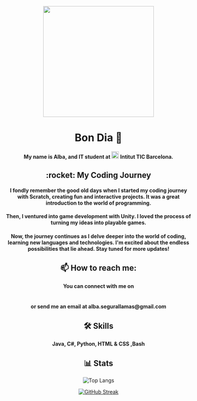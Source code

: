 <div id="header" align="center">   
  <img src="https://media.giphy.com/media/v1.Y2lkPTc5MGI3NjExc3F6bGVtMmt4aDEzd28yYnZpY3VzbmM5bTY4bmZqazZoYzBrN3N0NyZlcD12MV9pbnRlcm5hbF9naWZfYnlfaWQmY3Q9Zw/11gC4odpiRKuha/giphy.gif" width="300"/>  
</div>  
<div id="badges" align="center">   
  <h1>Bon Dia 👋 </h1>
  <h4>My name is Alba, and IT student at <img src="https://agora.xtec.cat/iticbcn/wp-content/uploads/usu2389/2023/06/Imagotipo-1.png" width=20> Intitut TIC Barcelona.</h4>
  <h2>:rocket: My Coding Journey</h2>
  <h4>I fondly remember the good old days when I started my coding journey with Scratch, creating fun and interactive projects. It was a great introduction to the world of programming.</h4>
  <h4>Then, I ventured into game development with Unity. I loved the process of turning my ideas into playable games.</h4>
  <h4>Now, the journey continues as I delve deeper into the world of coding, learning new languages and technologies. I'm excited about the endless possibilities that lie ahead. Stay tuned for more updates!</h4>
  <h2>📫 How to reach me: </h2>
  <h4>You can connect with me on</h4>
  <a href="https://www.linkedin.com/in/alba-segura-b91491299/">
    <img src="https://img.shields.io/badge/LinkedIn-blue?style=for-the-badge&logo=linkedin&logoColor=white" alt=""/>
  </a>
  <h4>or send me an email at alba.segurallamas@gmail.com</h4>
  <h2>🛠 Skills</h2>
  <h4>Java, C#, Python, HTML & CSS ,Bash</h4>

  <h2>📊 Stats</h2>

  ![Top Langs](https://github-readme-stats.vercel.app/api/top-langs/?username=Snr1s3&langs_count=8)
 
  [![GitHub Streak](https://github-readme-streak-stats.herokuapp.com/?user=Snr1s3)](https://git.io/streak-stats)   
</div> 



